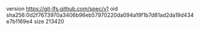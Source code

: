 version https://git-lfs.github.com/spec/v1
oid sha256:0d2f7673970a3406b96eb57970220da094a19f1b7d81ad2da19d434e7b1169e4
size 213420

